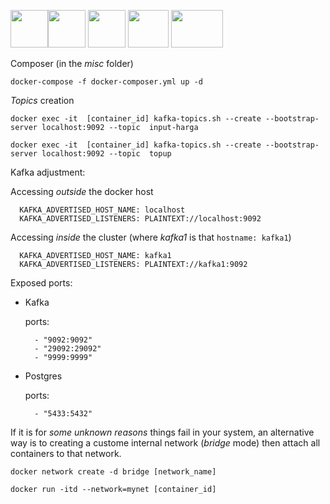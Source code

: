 <img src="https://i.postimg.cc/c15jLGQK/ww1.png" width="60"><img src="https://i.postimg.cc/KzdM05KD/ww2.png" width="60"> <img src="https://i.postimg.cc/FRPPz8Bs/ww4.png" width="60"> <img src="https://i.postimg.cc/xj3tYSvh/kafka.png" width="65" height="60"> <img src="https://i.postimg.cc/vBZbkZXn/download.png" width="83" height="60">










Composer (in the _misc_ folder)

`docker-compose -f docker-composer.yml up -d`

_Topics_ creation

`docker exec -it  [container_id] kafka-topics.sh --create --bootstrap-server localhost:9092 --topic  input-harga`

`docker exec -it  [container_id] kafka-topics.sh --create --bootstrap-server localhost:9092 --topic  topup`

Kafka adjustment:

Accessing _outside_ the docker host

      KAFKA_ADVERTISED_HOST_NAME: localhost
      KAFKA_ADVERTISED_LISTENERS: PLAINTEXT://localhost:9092

Accessing _inside_ the cluster (where _kafka1_ is that `hostname: kafka1`)

      KAFKA_ADVERTISED_HOST_NAME: kafka1
      KAFKA_ADVERTISED_LISTENERS: PLAINTEXT://kafka1:9092
      
Exposed ports:

- Kafka

     ports:
    
        - "9092:9092"
        - "29092:29092"
        - "9999:9999"
- Postgres

     ports:
     
        - "5433:5432"


If it is for _some unknown reasons_ things fail in your system, an alternative way is to creating a custome internal network (_bridge_ mode) then attach all containers to that network.

`docker network create -d bridge [network_name]`


`docker run -itd --network=mynet [container_id]`
